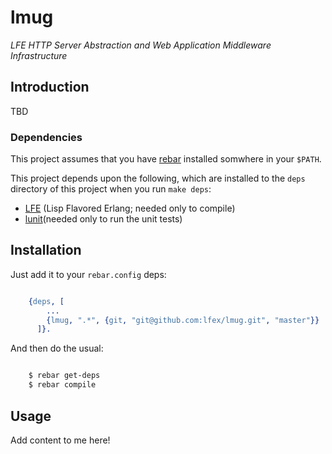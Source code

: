 # lmug

*LFE HTTP Server Abstraction and Web Application Middleware Infrastructure*

## Introduction

TBD


### Dependencies

This project assumes that you have [rebar]() installed somwhere in your
``$PATH``.

This project depends upon the following, which are installed to the ``deps``
directory of this project when you run ``make deps``:

* [LFE]() (Lisp Flavored Erlang; needed only to compile)
* [lunit]()(needed only to run the unit tests)


## Installation

Just add it to your ``rebar.config`` deps:

```erlang

    {deps, [
        ...
        {lmug, ".*", {git, "git@github.com:lfex/lmug.git", "master"}}
      ]}.
```

And then do the usual:

```bash

    $ rebar get-deps
    $ rebar compile
```

## Usage

Add content to me here!
